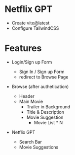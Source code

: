 # Netflix GPT
- Create vite@latest
- Configure TailwindCSS

# Features

- Login/Sign up Form
    - Sign In / Sign up Form 
    - redirect to Browse Page
    
- Browse (after authetication)
    - Header
    - Main Movie
        - Trailer in Background
        - Title & Description
        - Movie Suggestion
            - Movie List * N

- Netflix GPT
    - Search Bar
    - Movie Suggestions


